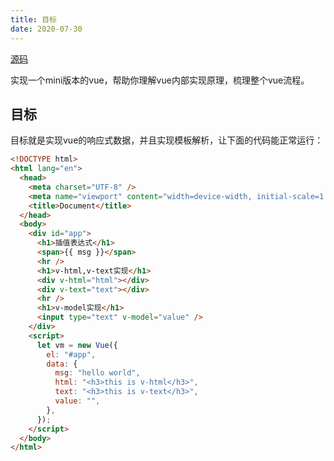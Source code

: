 ```yaml
---
title: 目标
date: 2020-07-30
---
```

[源码](https://github.com/xiaofeng-bm/mini-vue)

实现一个mini版本的vue，帮助你理解vue内部实现原理，梳理整个vue流程。

## 目标
目标就是实现vue的响应式数据，并且实现模板解析，让下面的代码能正常运行：
```html
<!DOCTYPE html>
<html lang="en">
  <head>
    <meta charset="UTF-8" />
    <meta name="viewport" content="width=device-width, initial-scale=1.0" />
    <title>Document</title>
  </head>
  <body>
    <div id="app">
      <h1>插值表达式</h1>
      <span>{{ msg }}</span>
      <hr />
      <h1>v-html,v-text实现</h1>
      <div v-html="html"></div>
      <div v-text="text"></div>
      <hr />
      <h1>v-model实现</h1>
      <input type="text" v-model="value" />
    </div>
    <script>
      let vm = new Vue({
        el: "#app",
        data: {
          msg: "hello world",
          html: "<h3>this is v-html</h3>",
          text: "<h3>this is v-text</h3>",
          value: "",
        },
      });
    </script>
  </body>
</html>
```